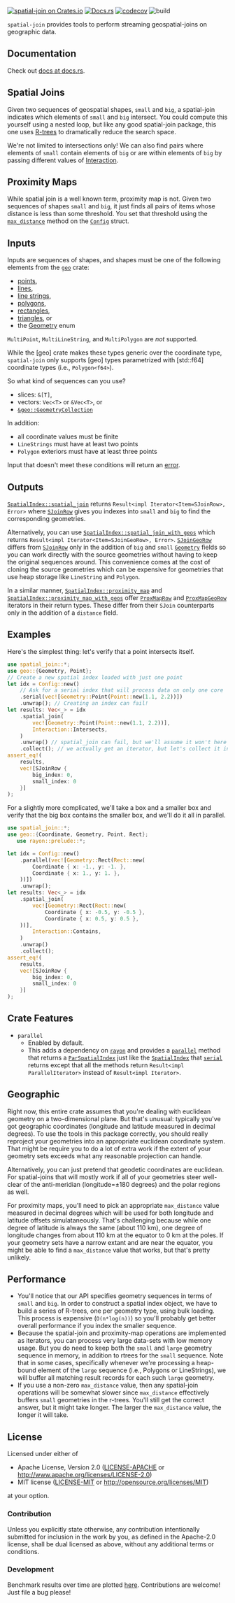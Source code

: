 [![spatial-join on Crates.io](https://meritbadge.herokuapp.com/spatial-join)](https://crates.io/crates/spatial-join)
[![Docs.rs](https://docs.rs/spatial-join/badge.svg)](https://docs.rs/spatial-join)
[![codecov](https://codecov.io/gh/msalib/spatial-join/branch/master/graph/badge.svg)](https://codecov.io/gh/msalib/spatial-join)
![build](https://github.com/msalib/spatial-join/workflows/build/badge.svg)


`spatial-join` provides tools to perform streaming geospatial-joins on geographic data.

## Documentation

Check out [docs at docs.rs](https://docs.rs/spatial-join).

## Spatial Joins

Given two sequences of geospatial shapes, `small` and `big`, a
spatial-join indicates which elements of `small` and `big`
intersect. You could compute this yourself using a nested loop,
but like any good spatial-join package, this one uses
[R-trees](https://en.wikipedia.org/wiki/R-tree) to dramatically
reduce the search space.

We're not limited to intersections only! We can also find pairs
where elements of `small` contain elements of `big` or are within
elements of `big` by passing different values of
[Interaction](https://docs.rs/spatial-join/latest/spatial_join/enum.Interaction.html).

## Proximity Maps

While spatial join is a well known term, proximity map is
not. Given two sequences of shapes `small` and `big`, it just
finds all pairs of items whose distance is less than some
threshold. You set that threshold using the
[`max_distance`](https://docs.rs/spatial-join/latest/spatial_join/struct.Config.html#method.max_distance) method
on the [`Config`](https://docs.rs/spatial-join/latest/spatial_join/struct.Config.html) struct.

## Inputs

Inputs are sequences of shapes, and shapes must be one of the
following elements from the
[`geo`](https://docs.rs/geo/latest/geo/) crate:
* [points](https://docs.rs/geo/latest/geo/struct.Point.html),
* [lines](https://docs.rs/geo/latest/geo/struct.Line.html),
* [line strings](https://docs.rs/geo/latest/geo/struct.LineString.html),
* [polygons](https://docs.rs/geo/latest/geo/struct.Polygon.html),
* [rectangles](https://docs.rs/geo/latest/geo/struct.Rect.html),
* [triangles](https://docs.rs/geo/latest/geo/struct.Triangle.html), or
* the [Geometry](https://docs.rs/geo/latest/geo/enum.Geometry.html) enum

`MultiPoint`, `MultiLineString`, and `MultiPolygon` are *not* supported.

While the [geo] crate makes these types generic over the
coordinate type, `spatial-join` only supports [geo] types
parametrized with [std::f64] coordinate types (i.e.,
`Polygon<f64>`).

So what kind of sequences can you use?
* slices: `&[T]`,
* vectors: `Vec<T>` or `&Vec<T>`, or
* [`&geo::GeometryCollection`](https://docs.rs/geo/latest/geo/struct.GeometryCollection.html)

In addition:
* all coordinate values must be finite
* `LineStrings` must have at least two points
* `Polygon` exteriors must have at least three points

Input that doesn't meet these conditions will return an [error](https://docs.rs/spatial-join/latest/spatial_join/enum.Error.html).

## Outputs

[`SpatialIndex::spatial_join`](https://docs.rs/spatial-join/latest/spatial_join/struct.SpatialIndex.html#method.spatial_join) returns `Result<impl
Iterator<Item=SJoinRow>, Error>` where
[`SJoinRow`](https://docs.rs/spatial-join/latest/spatial_join/struct.SJoinRow.html) gives you indexes into
`small` and `big` to find the corresponding geometries.

Alternatively, you can use [`SpatialIndex::spatial_join_with_geos`](https://docs.rs/spatial-join/latest/spatial_join/struct.SpatialIndex.html#method.spatial_join_with_geos)
which returns `Result<impl Iterator<Item=SJoinGeoRow>, Error>`.
[`SJoinGeoRow`](https://docs.rs/spatial-join/latest/spatial_join/struct.SJoinGeoRow.html) differs from
[`SJoinRow`](https://docs.rs/spatial-join/latest/spatial_join/struct.SJoinRow.html) only in the addition of `big`
and `small`
[`Geometry`](https://docs.rs/geo/latest/geo/enum.Geometry.html)
fields so you can work directly with the source geometries without
having to keep the original sequences around. This convenience
comes at the cost of cloning the source geometries which can be
expensive for geometries that use heap storage like `LineString`
and `Polygon`.

In a similar manner, [`SpatialIndex::proximity_map`](https://docs.rs/spatial-join/latest/spatial_join/struct.SpatialIndex.html#method.proximity_map) and
[`SpatialIndex::proximity_map_with_geos`](https://docs.rs/spatial-join/latest/spatial_join/struct.SpatialIndex.html#method.proximity_map) offer
[`ProxMapRow`](https://docs.rs/spatial-join/latest/spatial_join/struct.ProxMapRow.html) and
[`ProxMapGeoRow`](https://docs.rs/spatial-join/latest/spatial_join/struct.ProxMapGeoRow.html) iterators in their
return types. These differ from their `SJoin` counterparts only in
the addition of a `distance` field.

## Examples

Here's the simplest thing: let's verify that a point intersects itself.
```rust
use spatial_join::*;
use geo::{Geometry, Point};
// Create a new spatial index loaded with just one point
let idx = Config::new()
    // Ask for a serial index that will process data on only one core
    .serial(vec![Geometry::Point(Point::new(1.1, 2.2))])
    .unwrap(); // Creating an index can fail!
let results: Vec<_> = idx
    .spatial_join(
        vec![Geometry::Point(Point::new(1.1, 2.2))],
        Interaction::Intersects,
    )
    .unwrap() // spatial_join can fail, but we'll assume it won't here
    .collect(); // we actually get an iterator, but let's collect it into a Vector.
assert_eq!(
    results,
    vec![SJoinRow {
        big_index: 0,
        small_index: 0
    }]
);
```

For a slightly more complicated, we'll take a box and a smaller
box and verify that the big box contains the smaller box, and
we'll do it all in parallel.
```rust
use spatial_join::*;
use geo::{Coordinate, Geometry, Point, Rect};
   use rayon::prelude::*;

let idx = Config::new()
    .parallel(vec![Geometry::Rect(Rect::new(
        Coordinate { x: -1., y: -1. },
        Coordinate { x: 1., y: 1. },
    ))])
    .unwrap();
let results: Vec<_> = idx
    .spatial_join(
        vec![Geometry::Rect(Rect::new(
            Coordinate { x: -0.5, y: -0.5 },
            Coordinate { x: 0.5, y: 0.5 },
    ))],
        Interaction::Contains,
    )
    .unwrap()
    .collect();
assert_eq!(
    results,
    vec![SJoinRow {
        big_index: 0,
        small_index: 0
    }]
);
```

## Crate Features

- `parallel`
  - Enabled by default.
  - This adds a dependency on
    [`rayon`](https://crates.io/crates/rayon) and provides a
    [`parallel`](https://docs.rs/spatial-join/latest/spatial_join/struct.Config.html#method.parallel) method that
    returns a [`ParSpatialIndex`](https://docs.rs/spatial-join/latest/spatial_join/struct.ParSpatialIndex.html)
    just like the [`SpatialIndex`](https://docs.rs/spatial-join/latest/spatial_join/struct.SpatialIndex.html)
    that [`serial`](https://docs.rs/spatial-join/latest/spatial_join/struct.Config.html#method.serial) returns
    except that all the methods return `Result<impl
    ParallelIterator>` instead of `Result<impl Iterator>`.

## Geographic

Right now, this entire crate assumes that you're dealing with
euclidean geometry on a two-dimensional plane. But that's unusual:
typically you've got geographic coordinates (longitude and
latitude measured in decimal degrees). To use the tools in this
package correctly, you should really reproject your geometries
into an appropriate euclidean coordinate system. That might be
require you to do a lot of extra work if the extent of your
geometry sets exceeds what any reasonable projection can handle.

Alternatively, you can just pretend that geodetic coordinates are
euclidean. For spatial-joins that will mostly work if all of your
geometries steer well-clear of the anti-meridian (longitude=±180
degrees) and the polar regions as well.

For proximity maps, you'll need to pick an appropriate
`max_distance` value measured in decimal degrees which will be
used for both longitude and latitude offsets
simulataneously. That's challenging because while one degree of
latitude is always the same (about 110 km), one degree of
longitude changes from about 110 km at the equator to 0 km at the
poles. If your geometry sets have a narrow extant and are near the
equator, you might be able to find a `max_distance` value that
works, but that's pretty unlikely.

## Performance

* You'll notice that our API specifies geometry sequences in terms
  of `small` and `big`. In order to construct a spatial index
  object, we have to build a series of R-trees, one per geometry
  type, using bulk loading. This process is expensive
  (`O(n*log(n))`) so you'll probably get better overall performance
  if you index the smaller sequence.
* Because the spatial-join and proximity-map operations are
  implemented as iterators, you can process very large data-sets
  with low memory usage. But you do need to keep both the `small`
  and `large` geometry sequence in memory, in addition to rtrees
  for the `small` sequence. Note that in some cases, specifically
  whenever we're processing a heap-bound element of the `large`
  sequence (i.e., Polygons or LineStrings), we will buffer all
  matching result records for each such `large` geometry.
* If you use a non-zero `max_distance` value, then any
  spatial-join operations will be somewhat slower since
  `max_distance` effectively buffers `small` geometries in the
  r-trees. You'll still get the correct answer, but it might take
  longer. The larger the `max_distance` value, the longer it will
  take.


## License

Licensed under either of

 * Apache License, Version 2.0 ([LICENSE-APACHE](LICENSE-APACHE) or http://www.apache.org/licenses/LICENSE-2.0)
 * MIT license ([LICENSE-MIT](LICENSE-MIT) or http://opensource.org/licenses/MIT)

at your option.

### Contribution

Unless you explicitly state otherwise, any contribution intentionally
submitted for inclusion in the work by you, as defined in the
Apache-2.0 license, shall be dual licensed as above, without any
additional terms or conditions.

### Development

Benchmark results over time are plotted
[here](https://msalib.github.io/spatial-join/dev/bench/). Contributions
are welcome! Just file a bug please!

